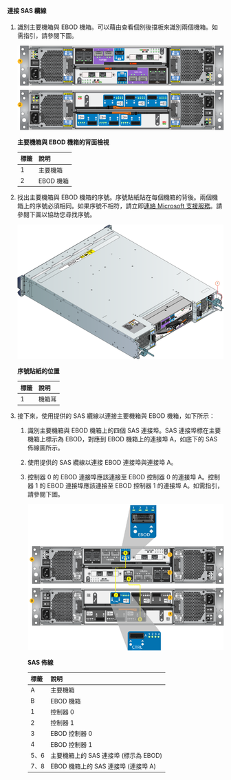 <!--author=alkohli last changed:02/22/16-->

#### 連接 SAS 纜線
1. 識別主要機箱與 EBOD 機箱。可以藉由查看個別後擋板來識別兩個機箱。如需指引，請參閱下圖。 
   
    ![主要機箱與 EBOD 機箱的背面](./media/storsimple-sas-cable-8600/HCSBackplaneofprimaryandEBODenclosure.png)
   
    **主要機箱與 EBOD 機箱的背面檢視**
   
   | 標籤 | 說明 |
   |:--- |:--- |
   | 1 |主要機箱 |
   | 2 |EBOD 機箱 |
2. 找出主要機箱與 EBOD 機箱的序號。序號貼紙貼在每個機箱的背後。兩個機箱上的序號必須相同。如果序號不相符，請立即[連絡 Microsoft 支援服務](../articles/storsimple/storsimple-contact-microsoft-support.md)。請參閱下圖以協助您尋找序號。
   
    ![顯示序號的機箱後方檢視](./media/storsimple-sas-cable-8600/HCSRearviewofenclosureindicatinglocationofserialnumbersticker.png)
   
    **序號貼紙的位置**
   
   | 標籤 | 說明 |
   |:--- |:--- |
   | 1 |機箱耳 |
3. 接下來，使用提供的 SAS 纜線以連接主要機箱與 EBOD 機箱，如下所示：
   
   1. 識別主要機箱與 EBOD 機箱上的四個 SAS 連接埠。SAS 連接埠標在主要機箱上標示為 EBOD，對應到 EBOD 機箱上的連接埠 A，如底下的 SAS 佈線圖所示。
   2. 使用提供的 SAS 纜線以連接 EBOD 連接埠與連接埠 A。
   3. 控制器 0 的 EBOD 連接埠應該連接至 EBOD 控制器 0 的連接埠 A。控制器 1 的 EBOD 連接埠應該連接至 EBOD 控制器 1 的連接埠 A。如需指引，請參閱下圖。
      
      ![您裝置的 SAS 纜線](./media/storsimple-sas-cable-8600/HCSSAScablingforyourdevice.png)
      
      **SAS 佈線**
      
      | 標籤 | 說明 |
      |:--- |:--- |
      | A |主要機箱 |
      | B |EBOD 機箱 |
      | 1 |控制器 0 |
      | 2 |控制器 1 |
      | 3 |EBOD 控制器 0 |
      | 4 |EBOD 控制器 1 |
      | 5、6 |主要機箱上的 SAS 連接埠 (標示為 EBOD) |
      | 7、8 |EBOD 機箱上的 SAS 連接埠 (連接埠 A) |

<!---HONumber=AcomDC_0224_2016-->